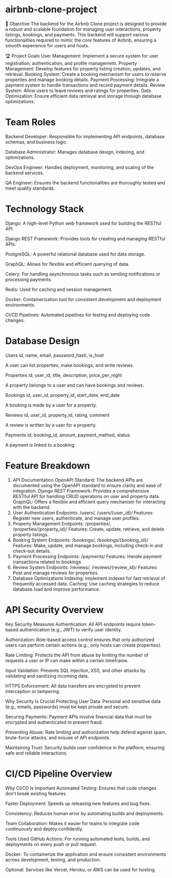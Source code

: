 # airbnb-clone-project

🚀 Objective
The backend for the Airbnb Clone project is designed to provide a robust and scalable foundation for managing user interactions, property listings, bookings, and payments. This backend will support various functionalities required to mimic the core features of Airbnb, ensuring a smooth experience for users and hosts.

🏆 Project Goals
User Management: Implement a secure system for user registration, authentication, and profile management.
Property Management: Develop features for property listing creation, updates, and retrieval.
Booking System: Create a booking mechanism for users to reserve properties and manage booking details.
Payment Processing: Integrate a payment system to handle transactions and record payment details.
Review System: Allow users to leave reviews and ratings for properties.
Data Optimization: Ensure efficient data retrieval and storage through database optimizations.

# Team Roles 

Backend Developer: Responsible for implementing API endpoints, database schemas, and business logic. 

Database Administrator: Manages database design, indexing, and optimizations.

DevOps Engineer: Handles deployment, monitoring, and scaling of the backend services.

QA Engineer: Ensures the backend functionalities are thoroughly tested and meet quality standards.

# Technology Stack

Django: A high-level Python web framework used for building the RESTful API.

Django REST Framework: Provides tools for creating and managing RESTful APIs.

PostgreSQL: A powerful relational database used for data storage.

GraphQL: Allows for flexible and efficient querying of data.

Celery: For handling asynchronous tasks such as sending notifications or processing payments.

Redis: Used for caching and session management.

Docker: Containerization tool for consistent development and deployment environments.

CI/CD Pipelines: Automated pipelines for testing and deploying code changes.

# Database Design

Users
id, name, email, password_hash, is_host

A user can list properties, make bookings, and write reviews.

Properties
id, user_id, title, description, price_per_night

A property belongs to a user and can have bookings and reviews.

Bookings
id, user_id, property_id, start_date, end_date

A booking is made by a user for a property.

Reviews
id, user_id, property_id, rating, comment

A review is written by a user for a property.

Payments
id, booking_id, amount, payment_method, status

A payment is linked to a booking.

#  Feature Breakdown

1. API Documentation
OpenAPI Standard: The backend APIs are documented using the OpenAPI standard to ensure clarity and ease of integration.
Django REST Framework: Provides a comprehensive RESTful API for handling CRUD operations on user and property data.
GraphQL: Offers a flexible and efficient query mechanism for interacting with the backend.
2. User Authentication
Endpoints: /users/, /users/{user_id}/
Features: Register new users, authenticate, and manage user profiles.
3. Property Management
Endpoints: /properties/, /properties/{property_id}/
Features: Create, update, retrieve, and delete property listings.
4. Booking System
Endpoints: /bookings/, /bookings/{booking_id}/
Features: Make, update, and manage bookings, including check-in and check-out details.
5. Payment Processing
Endpoints: /payments/
Features: Handle payment transactions related to bookings.
6. Review System
Endpoints: /reviews/, /reviews/{review_id}/
Features: Post and manage reviews for properties.
7. Database Optimizations
Indexing: Implement indexes for fast retrieval of frequently accessed data.
Caching: Use caching strategies to reduce database load and improve performance.

# API Security Overview

Key Security Measures
Authentication: All API endpoints require token-based authentication (e.g., JWT) to verify user identity.

Authorization: Role-based access control ensures that only authorized users can perform certain actions (e.g., only hosts can create properties).

Rate Limiting: Protects the API from abuse by limiting the number of requests a user or IP can make within a certain timeframe.

Input Validation: Prevents SQL injection, XSS, and other attacks by validating and sanitizing incoming data.

HTTPS Enforcement: All data transfers are encrypted to prevent interception or tampering.

Why Security Is Crucial
Protecting User Data: Personal and sensitive data (e.g., emails, passwords) must be kept private and secure.

Securing Payments: Payment APIs involve financial data that must be encrypted and authenticated to prevent fraud.

Preventing Abuse: Rate limiting and authorization help defend against spam, brute-force attacks, and misuse of API endpoints.

Maintaining Trust: Security builds user confidence in the platform, ensuring safe and reliable interactions.

# CI/CD Pipeline Overview

Why CI/CD Is Important
Automated Testing: Ensures that code changes don’t break existing features.

Faster Deployment: Speeds up releasing new features and bug fixes.

Consistency: Reduces human error by automating builds and deployments.

Team Collaboration: Makes it easier for teams to integrate code continuously and deploy confidently.

Tools Used
GitHub Actions: For running automated tests, builds, and deployments on every push or pull request.

Docker: To containerize the application and ensure consistent environments across development, testing, and production.

Optional: Services like Vercel, Heroku, or AWS can be used for hosting.
